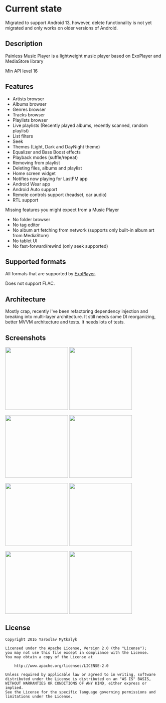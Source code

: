 # Current state
Migrated to support Android 13, however, delete functionality is not yet migrated and only works on older versions of Android.

## Description

Painless Music Player is a lightweight music player based on ExoPlayer and MediaStore library

Min API level 16

## Features

 - Artists browser
 - Albums browser
 - Genres browser
 - Tracks browser
 - Playlists browser
 - Live playlists (Recently played albums, recently scanned, random playlist)
 - List filters
 - Seek
 - Themes (Light, Dark and DayNight theme)
 - Equalizer and Bass Boost effects
 - Playback modes (suffle/repeat)
 - Removing from playlist
 - Deleting files, albums and playlist
 - Home screen widget
 - Notifies now playing for LastFM app
 - Android Wear app
 - Android Auto support
 - Remote controls support (headset, car audio)
 - RTL support
 
Missing features you might expect from a Music Player
 - No folder browser
 - No tag editor
 - No album art fetching from network (supports only built-in album art from MediaStore)
 - No tablet UI
 - No fast-forward/rewind (only seek supported)
 
## Supported formats

All formats that are supported by [ExoPlayer](https://google.github.io/ExoPlayer/supported-formats.html).

Does not support FLAC.

## Architecture

Mostly crap, recently I've been refactoring dependency injection and breaking into multi-layer architecture.
It still needs some DI reorganizing, better MVVM architecture and tests. It needs lots of tests.

## Screenshots

<img src="/screenshots/recent_activity.png?raw=true" width="200"/>  <img src="/screenshots/now_playing.png?raw=true" width="200"/>

<img src="/screenshots/navigation_drawer.png?raw=true" width="200"/>  <img src="/screenshots/albums.png?raw=true" width="200"/>

<img src="/screenshots/effects.png?raw=true" width="200"/>  <img src="/screenshots/notification.png?raw=true" width="200"/>

<img src="/screenshots/lock_screen.png?raw=true" width="200"/>  <img src="/screenshots/settings.png?raw=true" width="200"/>

## License

```
Copyright 2016 Yaroslav Mytkalyk

Licensed under the Apache License, Version 2.0 (the "License");
you may not use this file except in compliance with the License.
You may obtain a copy of the License at

    http://www.apache.org/licenses/LICENSE-2.0

Unless required by applicable law or agreed to in writing, software
distributed under the License is distributed on an "AS IS" BASIS,
WITHOUT WARRANTIES OR CONDITIONS OF ANY KIND, either express or implied.
See the License for the specific language governing permissions and
limitations under the License.

```
